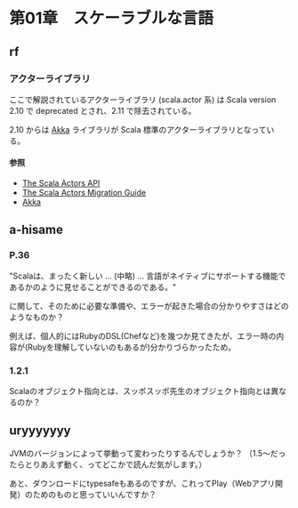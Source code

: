 # 第01章　スケーラブルな言語

## rf

### アクターライブラリ

ここで解説されているアクターライブラリ (scala.actor 系) は
Scala version 2.10 で deprecated とされ、2.11 で除去されている。

2.10 からは [Akka](http://akka.io/) ライブラリが
Scala 標準のアクターライブラリとなっている。

#### 参照

 * [The Scala Actors API](http://docs.scala-lang.org/overviews/core/actors.html)
 * [The Scala Actors Migration Guide](http://docs.scala-lang.org/overviews/core/actors-migration-guide.html)
 * [Akka](http://akka.io/)

## a-hisame

### P.36

"Scalaは、まったく新しい ... (中略) ... 言語がネイティブにサポートする機能であるかのように見せることができるのである。"

に関して、そのために必要な準備や、エラーが起きた場合の分かりやすさはどのようなものか？

例えば、個人的にはRubyのDSL(Chefなど)を幾つか見てきたが、エラー時の内容が(Rubyを理解していないのもあるが)分かりづらかったため。

### 1.2.1

Scalaのオブジェクト指向とは、スッポスッポ先生のオブジェクト指向とは異なるのか？


## uryyyyyyy

JVMのバージョンによって挙動って変わったりするんでしょうか？
（1.5〜だったらとりあえず動く、ってどこかで読んだ気がします。）

あと、ダウンロードにtypesafeもあるのですが、これってPlay（Webアプリ開発）のためのものと思っていいんですか？
